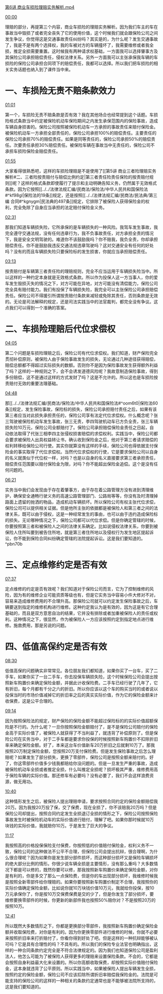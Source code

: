 [第6讲 商业车损险理赔实务解析.mp4](file:///E:%5C法律实务%5C394%20李斌：交通事故诉讼全流程：案例拆解疑难重点问题%5C第6讲%20商业车损险理赔实务解析.mp4)

[00:00](file:///E:/%5C%E6%B3%95%E5%BE%8B%E5%AE%9E%E5%8A%A1%5C394%20%E6%9D%8E%E6%96%8C%EF%BC%9A%E4%BA%A4%E9%80%9A%E4%BA%8B%E6%95%85%E8%AF%89%E8%AE%BC%E5%85%A8%E6%B5%81%E7%A8%8B%EF%BC%9A%E6%A1%88%E4%BE%8B%E6%8B%86%E8%A7%A3%E7%96%91%E9%9A%BE%E9%87%8D%E7%82%B9%E9%97%AE%E9%A2%98%5C%E7%AC%AC6%E8%AE%B2%20%E5%95%86%E4%B8%9A%E8%BD%A6%E6%8D%9F%E9%99%A9%E7%90%86%E8%B5%94%E5%AE%9E%E5%8A%A1%E8%A7%A3%E6%9E%90.mp4#t=0)

理赔的部分，再提第三个内容，商业车损险的理赔实务解析。因为我们车主的车在事故当中毁损了或者完全丧失了它的使用价值，这个时候我们就会跟保险公司之间发生争议，你觉得这是交通事故责任纠纷吗？其实是的，为什么呢？发生交通事故了，我是不是有两个选择权，我的车被对方的车辆撞坏了，我需要维修或者我全损，推定全损需要重置。这时候我有两种请求权基础，一方面我可以选择肇事方及其保险公司承担赔偿责任，侵权法律关系。另外一方面我可以主张承保我车辆的车损险的保险公司承担合同项下的赔偿责任，我都可以选择。所以我们把车损险的相关实务话题也纳入到了课件当中来。
# 一、车损险无责不赔条款效力
[01:01](file:///E:/%5C%E6%B3%95%E5%BE%8B%E5%AE%9E%E5%8A%A1%5C394%20%E6%9D%8E%E6%96%8C%EF%BC%9A%E4%BA%A4%E9%80%9A%E4%BA%8B%E6%95%85%E8%AF%89%E8%AE%BC%E5%85%A8%E6%B5%81%E7%A8%8B%EF%BC%9A%E6%A1%88%E4%BE%8B%E6%8B%86%E8%A7%A3%E7%96%91%E9%9A%BE%E9%87%8D%E7%82%B9%E9%97%AE%E9%A2%98%5C%E7%AC%AC6%E8%AE%B2%20%E5%95%86%E4%B8%9A%E8%BD%A6%E6%8D%9F%E9%99%A9%E7%90%86%E8%B5%94%E5%AE%9E%E5%8A%A1%E8%A7%A3%E6%9E%90.mp4#t=01:01)

第一个，车损险无责不赔条款是否有效？我在其他场合也经常提到这个话题。车损险格式条款当中约定被保险机动车保险期间之内发生承保范围内的保险事故，造成车辆自身损害的。保险公司按照被保险机动车一方承担的事故责任来赔付保险金。被保险机动车一方承担全部责任的，保险公司承担100%的赔偿责任。主要责任的保险公司承担70%的赔偿责任。如果是同等责任的，保险公司承担50%的赔偿责任。次要责任承担30%赔偿责任。被保险车辆在事故当中无责任的，保险公司不承担车损险保险金赔偿责任。

[01:55](file:///E:/%5C%E6%B3%95%E5%BE%8B%E5%AE%9E%E5%8A%A1%5C394%20%E6%9D%8E%E6%96%8C%EF%BC%9A%E4%BA%A4%E9%80%9A%E4%BA%8B%E6%95%85%E8%AF%89%E8%AE%BC%E5%85%A8%E6%B5%81%E7%A8%8B%EF%BC%9A%E6%A1%88%E4%BE%8B%E6%8B%86%E8%A7%A3%E7%96%91%E9%9A%BE%E9%87%8D%E7%82%B9%E9%97%AE%E9%A2%98%5C%E7%AC%AC6%E8%AE%B2%20%E5%95%86%E4%B8%9A%E8%BD%A6%E6%8D%9F%E9%99%A9%E7%90%86%E8%B5%94%E5%AE%9E%E5%8A%A1%E8%A7%A3%E6%9E%90.mp4#t=01:55)

大家看得很熟悉吧，这样的车损险理赔是不是使用了[[第5讲 商业三者险理赔实务解析#二、三者险按责赔付与赔偿比例约定|第三者责任险责任保险的按责赔付规则]]呢？这样的格式条款即使履行了提示和主动明确告知义务，仍然属于无效格式条款。因为它按照[[../../法律法规汇编/民商法/保险法/中华人民共和国保险法#^kf98gl|保险法的19条]]规定，还是按照[[../../法律法规汇编/民商法/民法典/第三编 合同#^kgnygm|民法典的497条]]规定，它排除了被保险人获得保险金的权利，完全免除了自身应当承担的法定赔付保险金义务。

[02:31](file:///E:/%5C%E6%B3%95%E5%BE%8B%E5%AE%9E%E5%8A%A1%5C394%20%E6%9D%8E%E6%96%8C%EF%BC%9A%E4%BA%A4%E9%80%9A%E4%BA%8B%E6%95%85%E8%AF%89%E8%AE%BC%E5%85%A8%E6%B5%81%E7%A8%8B%EF%BC%9A%E6%A1%88%E4%BE%8B%E6%8B%86%E8%A7%A3%E7%96%91%E9%9A%BE%E9%87%8D%E7%82%B9%E9%97%AE%E9%A2%98%5C%E7%AC%AC6%E8%AE%B2%20%E5%95%86%E4%B8%9A%E8%BD%A6%E6%8D%9F%E9%99%A9%E7%90%86%E8%B5%94%E5%AE%9E%E5%8A%A1%E8%A7%A3%E6%9E%90.mp4#t=02:31)

那我们知道车辆损失险，它所承保的是车辆损失的一种风险。我驾车发生事故，我完全遵守交通法规，没有任何违章行为，我不负事故责任，对方承担全责的情况下，我是安全文明驾驶的。难道你不该鼓励我吗？你不赔我，我负全责，你却承担赔偿责任。你不是鼓励我违反交通法规违章驾驶吗？这对交通安全有任何的好处吗？没有的而且车辆损失险只要保险标的发生损害，你就应当承担赔偿责任。

[03:13](file:///E:/%5C%E6%B3%95%E5%BE%8B%E5%AE%9E%E5%8A%A1%5C394%20%E6%9D%8E%E6%96%8C%EF%BC%9A%E4%BA%A4%E9%80%9A%E4%BA%8B%E6%95%85%E8%AF%89%E8%AE%BC%E5%85%A8%E6%B5%81%E7%A8%8B%EF%BC%9A%E6%A1%88%E4%BE%8B%E6%8B%86%E8%A7%A3%E7%96%91%E9%9A%BE%E9%87%8D%E7%82%B9%E9%97%AE%E9%A2%98%5C%E7%AC%AC6%E8%AE%B2%20%E5%95%86%E4%B8%9A%E8%BD%A6%E6%8D%9F%E9%99%A9%E7%90%86%E8%B5%94%E5%AE%9E%E5%8A%A1%E8%A7%A3%E6%9E%90.mp4#t=03:13)

按责赔付是车辆第三者责任险的理赔规则，完全不应当运用于车辆损失险当中。所以这样的一种约定本身就是无效格式条款。所以作为投保人这一方当事人，你的爱车发生毁损灭失的情况之下，对方可能在异地，对方可能没有清偿能力，保险公司完全具有赔付能力。我们有投保了车辆损失险，我完全可以主张保险公司承担赔偿责任。保险公司不得援引所谓按责赔付条款来减轻或免除其责任，否则条款是无效的。无论是司法解释的规定，还是司法实践当中的法官裁判，都完全没有争议。这点我们可以得到一个准确的答案。
# 二、车损险理赔后代位求偿权
[04:05](file:///E:/%5C%E6%B3%95%E5%BE%8B%E5%AE%9E%E5%8A%A1%5C394%20%E6%9D%8E%E6%96%8C%EF%BC%9A%E4%BA%A4%E9%80%9A%E4%BA%8B%E6%95%85%E8%AF%89%E8%AE%BC%E5%85%A8%E6%B5%81%E7%A8%8B%EF%BC%9A%E6%A1%88%E4%BE%8B%E6%8B%86%E8%A7%A3%E7%96%91%E9%9A%BE%E9%87%8D%E7%82%B9%E9%97%AE%E9%A2%98%5C%E7%AC%AC6%E8%AE%B2%20%E5%95%86%E4%B8%9A%E8%BD%A6%E6%8D%9F%E9%99%A9%E7%90%86%E8%B5%94%E5%AE%9E%E5%8A%A1%E8%A7%A3%E6%9E%90.mp4#t=245.792654)

第二个问题是车损险理赔之后，保险公司有代位求偿权。我们知道，财产保险完全贯彻补偿原则，被保险人由于保险事故发生的损失，无论通过几种途径获得赔偿，赔偿总额都不得超过实际损失的数额。否则你不是因为保险事故发生获得额外利益了吗？这样的一种规则之下，会不会诱发道德风险呢？我故意制造保险事故，得到多份赔偿，这不是通过这样的方式发财了吗？这是不允许的。所以这也是车损险按责赔付无效的重要法理基础。

[04:48](file:///E:/%5C%E6%B3%95%E5%BE%8B%E5%AE%9E%E5%8A%A1%5C394%20%E6%9D%8E%E6%96%8C%EF%BC%9A%E4%BA%A4%E9%80%9A%E4%BA%8B%E6%95%85%E8%AF%89%E8%AE%BC%E5%85%A8%E6%B5%81%E7%A8%8B%EF%BC%9A%E6%A1%88%E4%BE%8B%E6%8B%86%E8%A7%A3%E7%96%91%E9%9A%BE%E9%87%8D%E7%82%B9%E9%97%AE%E9%A2%98%5C%E7%AC%AC6%E8%AE%B2%20%E5%95%86%E4%B8%9A%E8%BD%A6%E6%8D%9F%E9%99%A9%E7%90%86%E8%B5%94%E5%AE%9E%E5%8A%A1%E8%A7%A3%E6%9E%90.mp4#t=288.733065)

那[[../../法律法规汇编/民商法/保险法/中华人民共和国保险法#^oom6t0|保险法60条]]规定，发生保险事故，保险标的损失，保险公司承担赔付责任之后，如果有该第三者应当对此损失承担责任的，保险公司享有法定代位求偿权。什么概念呢？张三驾驶被保险机动车发生事故，张三无责，李四驾驶机动车已方负全责，张三车辆损失险10万元，保险公司全额赔付了。保险公司承担赔偿保险金责任之日起，自动依法取得了代张三相李四主张侵权损害赔偿的求偿权利。实践当中，保险公司都会要求被保险人出具权益转让书，确认收到保险金之后，他对于第三者请求赔偿的权利转移给保险公司行使。其实你就算没有这样的手续，保险公司也得依据支付保险金的事实取得了代位求偿权。当然代位求偿权的行使，它是要求保险公司以自身的名义就类似于代位权一样，对吗？也是以自身的名义直接要求第三者承担责任，赔偿责任范围要以赔付保险金为限，对吗？你不能超出保险金追偿。这个是没有任何问题的。

[06:21](file:///E:/%5C%E6%B3%95%E5%BE%8B%E5%AE%9E%E5%8A%A1%5C394%20%E6%9D%8E%E6%96%8C%EF%BC%9A%E4%BA%A4%E9%80%9A%E4%BA%8B%E6%95%85%E8%AF%89%E8%AE%BC%E5%85%A8%E6%B5%81%E7%A8%8B%EF%BC%9A%E6%A1%88%E4%BE%8B%E6%8B%86%E8%A7%A3%E7%96%91%E9%9A%BE%E9%87%8D%E7%82%B9%E9%97%AE%E9%A2%98%5C%E7%AC%AC6%E8%AE%B2%20%E5%95%86%E4%B8%9A%E8%BD%A6%E6%8D%9F%E9%99%A9%E7%90%86%E8%B5%94%E5%AE%9E%E5%8A%A1%E8%A7%A3%E6%9E%90.mp4#t=381.285146)

实务当中我们会发现由于存在着肇事方，由于存在着公路管理方没有进到清理维护，确保安全通畅行驶义务的高速公路管理部门、公路局等等，你没有及时清理掉路面上遗留的抛洒的物品，造成机动车辆损坏。所以保险公司有权主张代位求偿，保险公司可以提供相关证据。但是他所主张的依据都是被保险人和第三者之间的法律关系，既可以由于侵权，这是一种经常发生的事由，也可以由于违约造成保险标的损失。无论哪种情况之下，保险公司都可以代位求偿。但是你确定管辖的时候，你要按照第三者和被保险人之间的法律关系确定。比如说侵权法律关系，你要到被保险人住所叫要到被告住所地，就是第三者住所地以及侵权行为发生地区提起诉讼，你不能到保险合同纠纷确定管辖的法院提起诉讼。这是我们要知道的。 ^pbn70b
# 三、定点维修约定是否有效
[07:37](file:///E:/%5C%E6%B3%95%E5%BE%8B%E5%AE%9E%E5%8A%A1%5C394%20%E6%9D%8E%E6%96%8C%EF%BC%9A%E4%BA%A4%E9%80%9A%E4%BA%8B%E6%95%85%E8%AF%89%E8%AE%BC%E5%85%A8%E6%B5%81%E7%A8%8B%EF%BC%9A%E6%A1%88%E4%BE%8B%E6%8B%86%E8%A7%A3%E7%96%91%E9%9A%BE%E9%87%8D%E7%82%B9%E9%97%AE%E9%A2%98%5C%E7%AC%AC6%E8%AE%B2%20%E5%95%86%E4%B8%9A%E8%BD%A6%E6%8D%9F%E9%99%A9%E7%90%86%E8%B5%94%E5%AE%9E%E5%8A%A1%E8%A7%A3%E6%9E%90.mp4#t=457.958664)

定点维修的约定是否有效呢？我们知道对于保险公司而言，它为了控制维修的风险，因为有的维修企业可能资质等级也有，但是它实务当中容易小件大修对不对，容易来造成维修费用的不合理升高。那保险公司就可以约定发生保险事故之后，车辆要送到指定的维修机构进行维修。这种约定我认为是有效的，因为这是有它合理基础的，而且是双方意思自治的结果，它并没有排除或者加重被保险人的责任或权利。这种情况之下，很显然，作为被保险人一方应该按照约定到指定地点进行维修。施救费用，那是另说的问题。
# 四、低值高保约定是否有效
[08:30](file:///E:/%5C%E6%B3%95%E5%BE%8B%E5%AE%9E%E5%8A%A1%5C394%20%E6%9D%8E%E6%96%8C%EF%BC%9A%E4%BA%A4%E9%80%9A%E4%BA%8B%E6%95%85%E8%AF%89%E8%AE%BC%E5%85%A8%E6%B5%81%E7%A8%8B%EF%BC%9A%E6%A1%88%E4%BE%8B%E6%8B%86%E8%A7%A3%E7%96%91%E9%9A%BE%E9%87%8D%E7%82%B9%E9%97%AE%E9%A2%98%5C%E7%AC%AC6%E8%AE%B2%20%E5%95%86%E4%B8%9A%E8%BD%A6%E6%8D%9F%E9%99%A9%E7%90%86%E8%B5%94%E5%AE%9E%E5%8A%A1%E8%A7%A3%E6%9E%90.mp4#t=510.313352)

低值高保的问题确实非常常见。各位朋友我们都知道，如果你买了一台车，买了二手车，如果你买了一台二手车，你去投保车辆损失险，这个时候保险公司会提出按照新车购置价来确定保险金额，并据此计收保险费。二手车已经行驶了几年了，它有折旧，每个月都有千分之六的折旧。所以你应该以这个车的购买当时的或者说以投保当时的市场价值减掉它的折旧率之后的真实实际价值，作为它的保险金额来计收保费，这是公平合理的。

[09:14](file:///E:/%5C%E6%B3%95%E5%BE%8B%E5%AE%9E%E5%8A%A1%5C394%20%E6%9D%8E%E6%96%8C%EF%BC%9A%E4%BA%A4%E9%80%9A%E4%BA%8B%E6%95%85%E8%AF%89%E8%AE%BC%E5%85%A8%E6%B5%81%E7%A8%8B%EF%BC%9A%E6%A1%88%E4%BE%8B%E6%8B%86%E8%A7%A3%E7%96%91%E9%9A%BE%E9%87%8D%E7%82%B9%E9%97%AE%E9%A2%98%5C%E7%AC%AC6%E8%AE%B2%20%E5%95%86%E4%B8%9A%E8%BD%A6%E6%8D%9F%E9%99%A9%E7%90%86%E8%B5%94%E5%AE%9E%E5%8A%A1%E8%A7%A3%E6%9E%90.mp4#t=09:14)

因为按照保险法的规定，财产保险的保险金额不能超过保险标的的实际价值超额保险是不行的。为什么呢？一旦你按照保险金额赔付了，是不是保险公司赔付的保险金高于实际价值了，被保险人就获得了不当利益了，就违背了补偿原则了。但是保险公司在实务当中，对于二手车都是要求你投保的时候按照新车购置价不扣除折旧率来确定保险金额。好了，本来这台车价值新车20万折旧之后就剩10万了。那我按照20万制定保险金额，您按照20万支付保险费。但是发生保险事故之后怎么理赔呢？如果发生了部分损失，更换了零部件，保险公司是按照全额来赔付的。好了，你这零部件价值多少钱我都赔给你没问题的。但是一旦发生严重的事故，造成被保险机动车全损或者推定全损，什么叫推定全损呢？损坏极其严重，维修费用高于保险车辆的实际价值。那还修车有必要吗？没有必要了，我们不会这样浪费资源，做无用功。

[10:40](file:///E:/%5C%E6%B3%95%E5%BE%8B%E5%AE%9E%E5%8A%A1%5C394%20%E6%9D%8E%E6%96%8C%EF%BC%9A%E4%BA%A4%E9%80%9A%E4%BA%8B%E6%95%85%E8%AF%89%E8%AE%BC%E5%85%A8%E6%B5%81%E7%A8%8B%EF%BC%9A%E6%A1%88%E4%BE%8B%E6%8B%86%E8%A7%A3%E7%96%91%E9%9A%BE%E9%87%8D%E7%82%B9%E9%97%AE%E9%A2%98%5C%E7%AC%AC6%E8%AE%B2%20%E5%95%86%E4%B8%9A%E8%BD%A6%E6%8D%9F%E9%99%A9%E7%90%86%E8%B5%94%E5%AE%9E%E5%8A%A1%E8%A7%A3%E6%9E%90.mp4#t=10:40)

这种情形发生之后，被保险人提出理赔申请，要求按照合同约定的保险金额赔偿我20万。因为我按20万投了保，交了保费，现在全损了，你不该赔我20万吗？但是保险公司却提出，按照合同约定发生全损退订全损的情形之下，保险公司按照保险事故发生时被保险机动车的实际价值进行赔付，理解了吧。如果你那时候就10万块钱的实际价值，我就赔你10万。于是发生了巨大的争议。

[11:17](file:///E:/%5C%E6%B3%95%E5%BE%8B%E5%AE%9E%E5%8A%A1%5C394%20%E6%9D%8E%E6%96%8C%EF%BC%9A%E4%BA%A4%E9%80%9A%E4%BA%8B%E6%95%85%E8%AF%89%E8%AE%BC%E5%85%A8%E6%B5%81%E7%A8%8B%EF%BC%9A%E6%A1%88%E4%BE%8B%E6%8B%86%E8%A7%A3%E7%96%91%E9%9A%BE%E9%87%8D%E7%82%B9%E9%97%AE%E9%A2%98%5C%E7%AC%AC6%E8%AE%B2%20%E5%95%86%E4%B8%9A%E8%BD%A6%E6%8D%9F%E9%99%A9%E7%90%86%E8%B5%94%E5%AE%9E%E5%8A%A1%E8%A7%A3%E6%9E%90.mp4#t=11:17)

我按照高的价格投保保险支付保费，你按照低的价值赔付保险金，权利义务不一致，保险公司的这种做法不公平不合理，但保险公司会提出抗辩，很合理啊，为什么很合理呢？因为如果你是发生部分部件损坏，而这种部分损坏又是保险车辆损坏的绝大部分比例的情形。你很少说车辆全损是主要情形，没有那么重吗？大多数情况下都是可以修的，既然你要可以修，那我按照新车购置价来确定保险金额，对你是有利的，你是多交了那么一点保险费，但是你的车出现部分损坏，我维修时候我是按照全新零部件给你理赔的。如果你要按照新车购置价制定不合理，我按照你的实际价值确定保险金额，比如说你就10万块钱价值10万元，我就给你投保，按10万元承保你了，你是按10万交保费保费是交的少了，但是你发生了部分损坏，要维修要换零部件的时候，你更新的新部件我也按照50%赔你对？不是按照20万的按照10万。

[12:41](file:///E:/%5C%E6%B3%95%E5%BE%8B%E5%AE%9E%E5%8A%A1%5C394%20%E6%9D%8E%E6%96%8C%EF%BC%9A%E4%BA%A4%E9%80%9A%E4%BA%8B%E6%95%85%E8%AF%89%E8%AE%BC%E5%85%A8%E6%B5%81%E7%A8%8B%EF%BC%9A%E6%A1%88%E4%BE%8B%E6%8B%86%E8%A7%A3%E7%96%91%E9%9A%BE%E9%87%8D%E7%82%B9%E9%97%AE%E9%A2%98%5C%E7%AC%AC6%E8%AE%B2%20%E5%95%86%E4%B8%9A%E8%BD%A6%E6%8D%9F%E9%99%A9%E7%90%86%E8%B5%94%E5%AE%9E%E5%8A%A1%E8%A7%A3%E6%9E%90.mp4#t=12:41)

所以既然大多数情形之下，你都是更换部分零部件，我按照新车购置价确定保险金额并收取保险费，对你是有利的。因为你更换零部件进行维修的时候，你就不必要来按照折旧率来打折赔付了，你看你得到好处了吧。但是这样的一种抗辩能够被认可吗？它是具有合理性的吗？不具有的。所以我们的保险专业法官也明确指出，这样的一种合同条款约定完全是不符合法律规定的。因为我们也知道保险公司是盈利法人，他怎么可能为了被保险人获得更多的理赔来设置保险条款。不会的，它都是会按照自身利益最大化来设置的。所以你高额收取保费，却按照实际价值赔付保险金，这本身就违背了公平原则。所以实践当中，如果被保险人提出车辆发生全损，按照约定的保险金额，保险公司不应该扣除所谓折旧率赔偿我保险金的。法院是可能支持的保险公司的这样的一种相关的条款约定通常也是不能够被法院所支持的，这是我们要知道的。